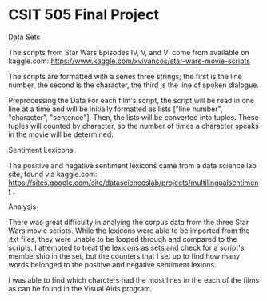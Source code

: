 # CSIT 505 Final Project

Data Sets

The scripts from Star Wars Episodes IV, V, and VI come from available on kaggle.com:
https://www.kaggle.com/xvivancos/star-wars-movie-scripts

The scripts are formatted with a series three strings; the first is the line number, the second is the character, the third is the line of spoken dialogue.

Preprocessing the Data
For each film's script, the script will be read in one line at a time and will be initially formatted as lists ["line number", "character", "sentence"]. Then, the lists will be converted into tuples. These tuples will counted by character, so the number of times a character speaks in the movie will be determined. 

Sentiment Lexicons

The positive and negative sentiment lexicons came from a data science lab site, found via kaggle.com:
https://sites.google.com/site/datascienceslab/projects/multilingualsentiment .

Analysis

There was great difficulty in analying the corpus data from the three Star Wars movie scripts. While the lexicons were able to be imported from the .txt files, they were unable to be looped through and compared to the scripts. I attempted to treat the lexicons as sets and check for a script's membership in the set, but the counters that I set up to find how many words belonged to the positive and negative sentiment lexions.

I was able to find which charcters had the most lines in the each of the films as can be found in the Visual Aids program. 

